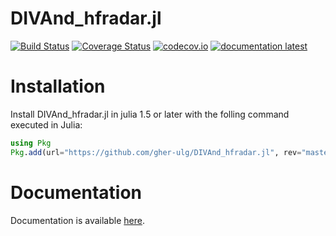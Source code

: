 # DIVAnd_hfradar.jl

[![Build Status](https://github.com/gher-ulg/DIVAnd_hfradar.jl/workflows/CI/badge.svg)](https://github.com/gher-ulg/DIVAnd_hfradar.jl/actions)
[![Coverage Status](https://coveralls.io/repos/gher-ulg/DIVAnd_hfradar.jl/badge.svg?branch=master&service=github)](https://coveralls.io/github/gher-ulg/DIVAnd_hfradar.jl?branch=master)
[![codecov.io](http://codecov.io/github/gher-ulg/DIVAnd_hfradar.jl/coverage.svg?branch=master)](http://codecov.io/github/gher-ulg/DIVAnd_hfradar.jl?branch=master)
[![documentation latest](https://img.shields.io/badge/docs-dev-blue.svg)](https://gher-ulg.github.io/DIVAnd_hfradar.jl/dev/)

# Installation

Install DIVAnd_hfradar.jl in julia 1.5 or later with the folling command executed in Julia:

```julia
using Pkg
Pkg.add(url="https://github.com/gher-ulg/DIVAnd_hfradar.jl", rev="master")
```

# Documentation

Documentation is available [here](https://gher-ulg.github.io/DIVAnd_hfradar.jl/dev/).
